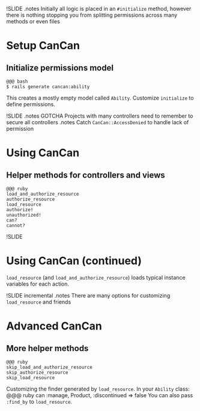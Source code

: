 !SLIDE
.notes Initially all logic is placed in an `#initialize` method, however there is nothing stopping you from splitting permissions across many methods or even files
# Setup CanCan #

## Initialize permissions model ##
    @@@ bash
    $ rails generate cancan:ability

This creates a mostly empty model called `Ability`. Customize `initialize` to define permissions.


!SLIDE
.notes GOTCHA Projects with many controllers need to remember to secure all controllers
.notes Catch `CanCan::AccessDenied` to handle lack of permission
# Using CanCan #

## Helper methods for controllers and views ##
    @@@ ruby
    load_and_authorize_resource
    authorize_resource
    load_resource
    authorize!
    unauthorized!
    can?
    cannot?


!SLIDE
# Using CanCan (continued) #

`load_resource` (and `load_and_authorize_resource`) loads typical instance variables for each action.


!SLIDE incremental
.notes There are many options for customizing `load_resource` and friends
# Advanced CanCan #

## More helper methods ##
    @@@ ruby
    skip_load_and_authorize_resource
    skip_authorize_resource
    skip_load_resource

Customizing the finder generated by `load_resource`. In your `Ability` class:
    @@@ ruby
    can :manage, Product, :discontinued => false
You can also pass `:find_by` to `load_resource`.
